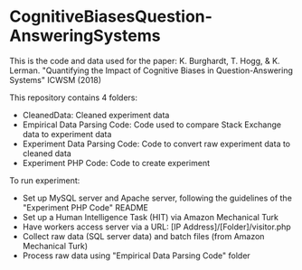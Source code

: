 # CognitiveBiasesQuestion-AnsweringSystems

This is the code and data used for the paper: 
K. Burghardt, T. Hogg, & K. Lerman. "Quantifying the Impact of Cognitive Biases in Question-Answering Systems" ICWSM (2018)

This repository contains 4 folders:

- CleanedData:                  Cleaned experiment data
- Empirical Data Parsing Code:  Code used to compare Stack Exchange data to experiment data
- Experiment Data Parsing Code: Code to convert raw experiment data to cleaned data
- Experiment PHP Code:          Code to create experiment

To run experiment:
- Set up MySQL server and Apache server, following the guidelines of the "Experiment PHP Code" README
- Set up a Human Intelligence Task (HIT) via Amazon Mechanical Turk
- Have workers access server via a URL: [IP Address]/[Folder]/visitor.php
- Collect raw data (SQL server data) and batch files (from Amazon Mechanical Turk)
- Process raw data using "Empirical Data Parsing Code" folder
